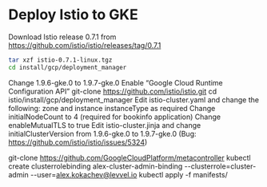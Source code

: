 # Deploy Istio to GKE
Download Istio release 0.7.1 from https://github.com/istio/istio/releases/tag/0.7.1
```bash
tar xzf istio-0.7.1-linux.tgz
cd install/gcp/deployment_manager
```
Change 1.9.6-gke.0 to 1.9.7-gke.0
Enable “Google Cloud Runtime Configuration API” 
git-clone https://github.com/istio/istio.git
cd istio/install/gcp/deployment_manager
Edit istio-cluster.yaml and change the following:
zone and instance instanceType as required
Change initialNodeCount to 4 (required for bookinfo application)
Change enableMutualTLS to true
Edit istio-cluster.jinja and change initialClusterVersion from 1.9.6-gke.0 to 1.9.7-gke.0 (Bug: https://github.com/istio/istio/issues/5324)

git-clone https://github.com/GoogleCloudPlatform/metacontroller
kubectl create clusterrolebinding alex-cluster-admin-binding --clusterrole=cluster-admin --user=alex.kokachev@levvel.io
kubectl apply -f manifests/


